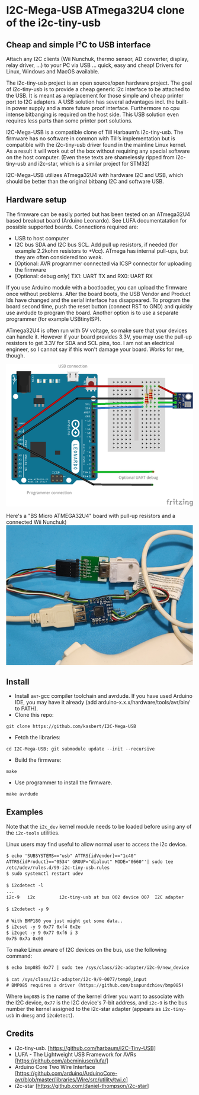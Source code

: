 # I2C-Mega-USB ATmega32U4 clone of the i2c-tiny-usb
## Cheap and simple I²C to USB interface

Attach any I2C clients (Wii Nunchuk, thermo sensor, AD converter, display, relay driver, ...) to your PC via USB ... quick, easy and cheap! Drivers for Linux, Windows and MacOS available.

The i2c-tiny-usb project is an open source/open hardware project. The goal of i2c-tiny-usb is to provide a cheap generic i2c interface to be attached to the USB. It is meant as a replacement for those simple and cheap printer port to I2C adapters. A USB solution has several advantages incl. the built-in power supply and a more future proof interface. Furthermore no cpu intense bitbanging is required on the host side. This USB solution even requires less parts than some printer port solutions.

I2C-Mega-USB is a compatible clone of Till Harbaum’s i2c-tiny-usb. The firmware has no software in common with Till’s implementation but is compatible with the i2c-tiny-usb driver found in the mainline Linux kernel. As a result it will work out of the box without requiring any special software on the host computer. (Even these texts are shamelessly ripped from i2c-tiny-usb and i2c-star, which is a similar project for STM32)

I2C-Mega-USB utilizes ATmega32U4 with hardware I2C and USB, which should be better than the original bitbang I2C and software USB.

## Hardware setup

The firmware can be easily ported but has been tested on an ATmega32U4 based breakout board (Arduino Leonardo).
See LUFA documentatation for possible supported boards.
Connections required are:

- USB to host computer
- I2C bus SDA and I2C bus SCL. Add pull up resistors, if needed (for example 2.2kohm resistors to +Vcc). ATmega has internal pull-ups, but they are often considered too weak.
- [Optional: AVR programmer connected via ICSP connector for uploading the firmware
- [Optional: debug only] TX1: UART TX and RX0: UART RX

If you use Arduino module with a bootloader, you can upload the firmware once without problems.
After the board boots, the USB Vendor and Product Ids have changed and the serial interface has disappeared.
To program the board second time, push the reset button (connect RST to GND) and quickly use avrdude to program the board.
Another option is to use a separate programmer (for example USBtinyISP).

ATmega32U4 is often run with 5V voltage, so make sure that your devices can handle it.
However if your board provides 3.3V, you may use the pull-up resistors to get 3.3V for SDA and SCL pins, too.
I am not an electrical engineer, so I cannot say if this won't damage your board. Works for me, though.

![Arduino Leonardo wiring](images/i2c-mega-usb_bb.png)

Here's a "BS Micro ATMEGA32U4" board with pull-up resistors and a connected Wii Nunchuk)
![BS Micro ATMEGA32U4](images/bsmicro-wii.jpg)


## Install

- Install avr-gcc compiler toolchain and avrdude. If you have used Arduino IDE, you may have it already (add arduino-x.x.x/hardware/tools/avr/bin/ to PATH).
- Clone this repo:
```
git clone https://github.com/kasbert/I2C-Mega-USB
```
- Fetch the libraries:
```
cd I2C-Mega-USB; git submodule update --init --recursive
```
- Build the firmware:
```
make
```
- Use programmer to install the firmware.
```
make avrdude
```

## Examples

Note that the ```i2c_dev``` kernel module needs to be loaded before using any of the
```i2c-tools``` utilities.

Linux users may find useful to allow normal user to access the i2c device.

    $ echo 'SUBSYSTEMS=="usb" ATTRS{idVendor}=="1c40" ATTRS{idProduct}=="0534" GROUP="dialout" MODE="0660"'| sudo tee /etc/udev/rules.d/99-i2c-tiny-usb.rules
    $ sudo systemctl restart udev

    $ i2cdetect -l
    ...
    i2c-9	i2c       	i2c-tiny-usb at bus 002 device 007	I2C adapter

    $ i2cdetect -y 9

    # With BMP180 you just might get some data..
    $ i2cset -y 9 0x77 0xf4 0x2e
    $ i2cget -y 9 0x77 0xf6 i 3
    0x75 0x7a 0x00


To make Linux aware of I2C devices on the bus, use the following command:

    $ echo bmp085 0x77 | sudo tee /sys/class/i2c-adapter/i2c-9/new_device

    $ cat /sys/class/i2c-adapter/i2c-9/9-0077/temp0_input
    # BMP085 requires a driver (https://github.com/bsapundzhiev/bmp085)

Where ```bmp085``` is the name of the kernel driver you want to associate with the
I2C device, ```0x77``` is the I2C device's 7-bit address, and ```i2c-9``` is the bus
number the kernel assigned to the i2c-star adapter (appears as ```i2c-tiny-usb```
in ```dmesg``` and ```i2cdetect```).


## Credits
* i2c-tiny-usb. [https://github.com/harbaum/I2C-Tiny-USB]
* LUFA - The Lightweight USB Framework for AVRs [https://github.com/abcminiuser/lufa/]
* Arduino Core Two Wire Interface [https://github.com/arduino/ArduinoCore-avr/blob/master/libraries/Wire/src/utility/twi.c]
* i2c-star [https://github.com/daniel-thompson/i2c-star]
